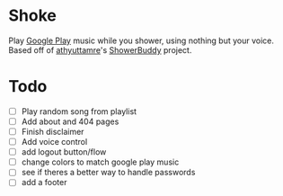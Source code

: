 Shoke
===========

Play [Google Play](https://play.google.com/music/listen) music while you shower, using nothing but your voice. Based off of [athyuttamre](https://github.com/athyuttamre)'s [ShowerBuddy](https://github.com/athyuttamre/playshowerbuddy.com) project. 

Todo
=====

- [ ] Play random song from playlist
- [ ] Add about and 404 pages
- [ ] Finish disclaimer
- [ ] Add voice control
- [ ] add logout button/flow
- [ ] change colors to match google play music
- [ ] see if theres a better way to handle passwords
- [ ] add a footer